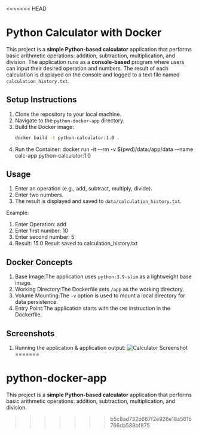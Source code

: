 <<<<<<< HEAD
# Python Calculator with Docker

This project is a **simple Python-based calculator** application that performs basic arithmetic operations: addition, subtraction, multiplication, and division. The application runs as a **console-based** program where users can input their desired operation and numbers. The result of each calculation is displayed on the console and logged to a text file named `calculation_history.txt`.

## Setup Instructions

1. Clone the repository to your local machine.
2. Navigate to the `python-docker-app` directory.
3. Build the Docker image:
   ```bash
   docker build -t python-calculator:1.0 .
4. Run the Container: docker run -it --rm -v $(pwd)/data:/app/data --name calc-app python-calculator:1.0


## Usage
1. Enter an operation (e.g., add, subtract, multiply, divide).
2. Enter two numbers.
3. The result is displayed and saved to `data/calculation_history.txt`.

Example:
1. Enter Operation: add
2. Enter first number: 10 
3. Enter second number: 5
4. Result: 15.0 
Result saved to calculation_history.txt

## Docker Concepts
1. Base Image:The application uses `python:3.9-slim` as a lightweight base image.
2. Working Directory:The Dockerfile sets `/app` as the working directory.
3. Volume Mounting:The `-v` option is used to mount a local directory for data persistence.
4. Entry Point:The application starts with the `CMD` instruction in the Dockerfile.


## Screenshots
1. Running the application & application output:
![Calculator Screenshot](Screenshots/CalculatorSS.png)
=======
# python-docker-app
This project is a **simple Python-based calculator** application that performs basic arithmetic operations: addition, subtraction, multiplication, and division.
>>>>>>> b5c8ad732b667f2e926e18a561b766da589bf875
